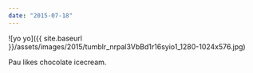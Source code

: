 ```yaml
---
date: "2015-07-18"
---
```


![yo yo]({{ site.baseurl }}/assets/images/2015/tumblr_nrpal3VbBd1r16syio1_1280-1024x576.jpg)

Pau likes chocolate icecream.
